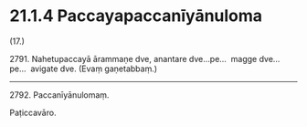 # 21.1.4 Paccayapaccanīyānuloma

(17.)

2791\. Nahetupaccayā ārammaṇe dve, anantare dve…pe…  magge dve…pe…  avigate dve. (Evaṃ gaṇetabbaṃ.)

---

2792\. Paccanīyānulomaṃ.

Paṭiccavāro.
